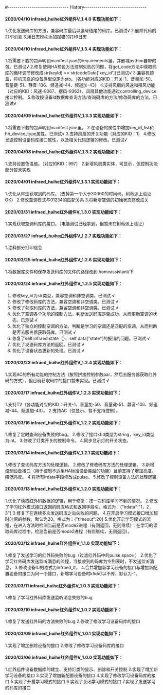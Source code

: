#------------------------------- History--------------------------------

#### 2020/04/10 infraed_huihe红外组件V_1.4.0 实现功能如下：
1.优化发送码库的方法，兼容码库最后以逗号结尾的码库。已测试√
2.删除代码的打印消息
3.用日志模块添加报错的打印日志

#### 2020/04/10 infraed_huihe红外组件V_1.3.4 实现功能如下：
1.将需要下载的包声明到manifest.json的requirements里，并删减python自带的包。已测试√
2.修复使用HA预设方法控制失败的问题，将get_code方法中获取码库的循环调节修改成str(keyId) == str(codeDate['key_id'])已测试√
3.兼容机顶盒，将机顶盒的设备类型设定为stb。（各功能对应的KID：开关-1、音量加-50、音量键-51、静音-106、频道减-44、频道加-43）
4.支持风扇的风速和摆风功能（对应的KID：风速-9367、摆风-9362）。风扇其他功能通过controlling_device接口控制。
5.修改按设备Id数据库查询方法/查询码库的方法/修改码库的方法。已测试√

#### 2020/04/09 infraed_huihe红外组件V_1.3.3 实现功能如下：
1.将需要下载的包声明到manifest.json里。
2.在设备的属性中增加key_id_list和hh_device_type属性。已测试√
3.支持风扇的开关功能（对应的KID：1）
4.修改发送控制设备码库接口属性，以及相关代码逻辑的修改。已测试√

#### 2020/04/08 infraed_huihe红外组件V_1.3.2 实现功能如下：
1.支持设置色温值。（对应的KID：997）
2.新增风扇类实体，可显示，但控制功能部分暂未实现


#### 2020/04/01 infraed_huihe红外组件V_1.3.1 实现功能如下：
1.优化从辉连获取到的码库。（去掉第一个大于30000的时间码，树莓派上验证OK）
2.修改空调模式与01234的匹配关系
3.将新增空调的初始状态修改成关

#### 2020/03/31 infraed_huihe红外组件V_1.3.0 实现功能如下：
1.实现获取空调码库的接口。（电脑测试已经拿到，但暂未在树莓派上验证）


#### 2020/03/27 infraed_huihe红外组件V_1.2.7 实现功能如下：
1.注释部分打印信息

#### 2020/03/25 infraed_huihe红外组件V_1.2.6 实现功能如下：
1.将数据库文件和保存发送码库的文件的路径改到.homeassistant/下


#### 2020/03/24 infraed_huihe红外组件V_1.2.5 实现功能如下：
1. 修改key_id为str类型，兼容空调和非空调类。已测试 √
2. 修改了修改码库的方法，兼容空调和非空调类。已测试 √
3. 修改了获取码库的方法，兼容空调和非空调类。已测试 √
4. 优化了空调各个功能的控制方法，判断发送码库是否成功，从而更新空调的状态。已测试 √
5. 优化了独立的控制空调的方法，判断是学习的空调还是匹配的空调，从而判断是否去服务器获取码库。已测试 √
6. 修复了self.infraed.state（）、self.data["state"]的报错的问题。已测试 √
7. 优化了发送码库方法的返回。已测试 √
8. 优化了设备状态更新的处理。已测试 √


#### 2020/03/23 infraed_huihe红外组件V_1.2.4 实现功能如下：
1.实现AC的所有功能的控制方法（按照拼接控制参数par，然后去服务器获取红外码的方式），但目前获取码库的接口暂未实现。已测试 √


#### 2020/03/17 infraed_huihe红外组件V_1.2.3 实现功能如下：
1.支持TV（各功能对应的KID：开关-1、音量加-50、音量键-51、静音-106、频道减-44、频道加-43）。
2.支持AC（仅显示、暂不支持控制）。



#### 2020/03/16 infraed_huihe红外组件V_1.2.2 实现功能如下：
1.修复了定时查询设备失败的bug。
2.修改了接口kfid类型为string，key_id类型为int。
3.修改了灯类开关的控制命令。
4.同步显示灯的开关状态。



#### 2020/03/14 infraed_huihe红外组件V_1.2.1 实现功能如下：
1.修改了查询码库方法的处理逻辑。
2.修改了修改码库方法的处理逻辑。
3.新增控制设备接口（用于控制不适用HA标准设备类型的功能）目前支持了增加亮度、降低亮度。
4.将所有irdata字段修改成pulse。
5.修改了控制设备方法的处理逻辑



#### 2020/03/13 infraed_huihe红外组件V_1.2.0 实现功能如下：
1.优化了读取红外码数据的逻辑，用于修复：按一次码库学习不到的情况。
2.修改了学习红外模式接口返回的码库格式和返回字段名。格式为：{"irdata":"1，2，3"}
3.修复了在连续多次发送码库之后失败的问题。
4.在开启学习模式接口增加超时时间的参数，默认为20。格式为：{"timeout":20}
5.优化开启学习模式的流程，在进入方法时检测当前是否mode2进程（有则返回，无则继续）；在学习的读取码库过程中，检测当前是否mode2进程（有则继续，无则返回）。



#### 2020/03/12 infraed_huihe红外组件V_1.1.0 实现功能如下：
1.修复了发送学习的红外码失败的bug（过滤红外码中的pulse,space ）
2.优化了学习红外码库发送监听消息的流程，当接收到的码库为空列表时，不发送监听消息。
3.修改设备ID的格式为infraed_#。
4.合并增加新学习设备的接口与增加新配置设备的接口为同一个接口，新增学习设备时kfid可以不传，默认为-1。


#### 2020/03/11 infraed_huihe红外组件V_1.0.3 实现功能如下：
1.修复了学习红外码库发送监听消息失败的bug



#### 2020/03/10 infraed_huihe红外组件V_1.0.2 实现功能如下：
1.修复了发送红外码的方法失败的bug
2.修改了修改学习设备码库的接口



#### 2020/03/09 infraed_huihe红外组件V_1.0.1 实现功能如下：
1.实现了增加删除设备的接口
2.修改了修改学习设备码库的接口



#### 2020/03/06 infraed_huihe红外组件V_1.0.0 实现功能如下：

1.红外组件设备数据库的建立、支持灯类的显示、删除和开关控制
2.实现了增加新学习设备的接口
3.实现了增加新配置设备的接口
4.实现了修改学习设备码库的接口
5.实现了开启学习模式的接口
6.实现了关闭学习模式的接口
7.实现了发送学习的码库的接口

